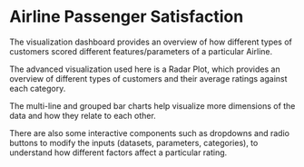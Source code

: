# Airline Passenger Satisfaction

The visualization dashboard provides an overview of how different types of customers scored different features/parameters of a particular Airline.

The advanced visualization used here is a Radar Plot, which provides an overview of different types of customers and their average ratings against each category.

The multi-line and grouped bar charts help visualize more dimensions of the data and how they relate to each other.

There are also some interactive components such as dropdowns and radio buttons to modify the inputs (datasets, parameters, categories), to understand how different factors affect a particular rating.
